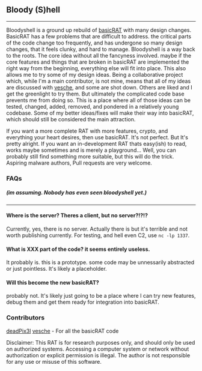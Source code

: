 ## Bloody (S)hell
---

Bloodyshell is a ground up rebuild of [basicRAT](https://github.com/vesche/basicRAT) with many design changes.
BasicRAT has a few problems that are difficult to address. the critical parts of the code change too frequently, 
and has undergone so many design changes, that it feels clunky, and hard to manage. Bloodyshell is a way back to the roots.
The core idea without all the fancyness involved. maybe if the core features and things that are broken in basicRAT 
are implemented the right way from the beginning, everything else will fit into place. This also allows me to try some of my design ideas.
Being a collaborative project which, while I'm a main contributor, is not mine, means that all of my ideas are discussed with [vesche](https://github.com/vesche/), and some are shot down.
Others are liked and I get the greenlight to try them. But ultimately the complicated code base prevents me from doing so. 
This is a place where all of those ideas can be tested, changed, added, removed, and pondered in a relatively young codebase. 
Some of my better ideas/fixes will make their way into basicRAT, which should still be considered the main attraction.

If you want a more complete RAT with more features, crypto, and everything your heart desires, then use basicRAT. It's not perfect.
But It's pretty alright. If you want an in-development RAT thats easy(ish) to read, works maybe sometimes and is merely a playground... 
Well, you can probably still find something more suitable, but this will do the trick. Aspiring malware authors, Pull requests are very welcome.


### FAQs 
##### (im assuming. Nobody has even seen bloodyshell yet.)
---
 #### Where is the server? Theres a client, but no server?!?!?
 Currently, yes, there is no server. Actually there is but it's terrible and not worth publishing currently.
 For testing, and hell even C2, use `nc -lp 1337`.
 
 #### What is XXX part of the code? it seems entirely useless.
 It probably is. this is a prototype. some code may be unnessarily abstracted or just pointless. It's likely a placeholder.
 
 #### Will this become the new basicRAT?
 probably not. It's likely just going to be a place where I can try new features, debug them and get them ready for integration into basicRAT.
 
### Contributors
[deadPix3l](https://github.com/deadPix3l)
[vesche](https://github.com/vesche/) - For all the basicRAT code

Disclaimer: 
This RAT is for research purposes only, and should only be used on authorized systems. 
Accessing a computer system or network without authorization or explicit permission is illegal.
The author is not responsible for any use or misuse of this software. 
 